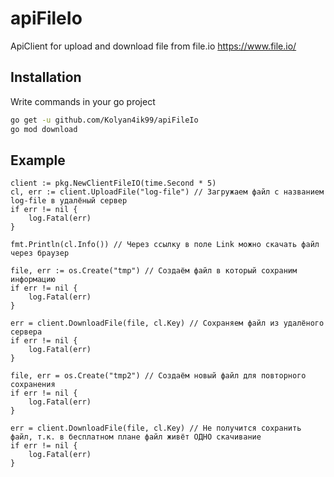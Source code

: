 
# apiFileIo

ApiClient for upload and download file from file.io
https://www.file.io/


## Installation

Write commands in your go project

```bash
go get -u github.com/Kolyan4ik99/apiFileIo
go mod download
```

## Example

	client := pkg.NewClientFileIO(time.Second * 5)
	cl, err := client.UploadFile("log-file") // Загружаем файл с названием log-file в удалёный сервер
	if err != nil {
		log.Fatal(err)
	}

	fmt.Println(cl.Info()) // Через ссылку в поле Link можно скачать файл через браузер

	file, err := os.Create("tmp") // Создаём файл в который сохраним информацию
	if err != nil {
		log.Fatal(err)
	}
	
	err = client.DownloadFile(file, cl.Key) // Сохраняем файл из удалёного сервера
	if err != nil {
		log.Fatal(err)
	}

	file, err = os.Create("tmp2") // Создаём новый файл для повторного сохранения
	if err != nil {
		log.Fatal(err)
	}

	err = client.DownloadFile(file, cl.Key) // Не получится сохранить файл, т.к. в бесплатном плане файл живёт ОДНО скачивание
	if err != nil {
		log.Fatal(err)
	}
    
